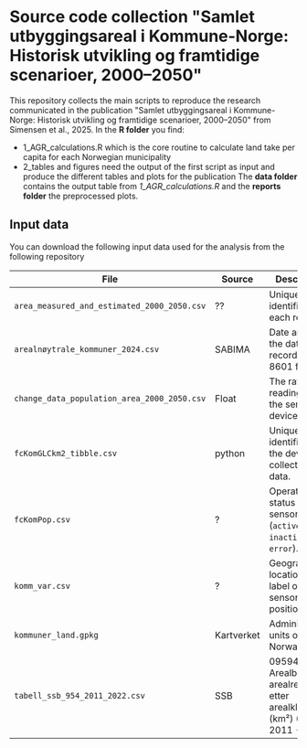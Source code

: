 # Source code collection "Samlet utbyggingsareal i Kommune-Norge: Historisk utvikling og framtidige scenarioer, 2000–2050"

This repository collects the main scripts to reproduce the research communicated in the publication "Samlet utbyggingsareal i Kommune-Norge: Historisk utvikling og framtidige scenarioer, 2000–2050" from Simensen et al., 2025. 
In the **R folder** you find:
* 1_AGR_calculations.R which is the core routine to calculate land take per capita for each Norwegian municipality
* 2_tables and figures need the output of the first script as input and produce the different tables and plots for the publication
The **data folder** contains the output table from *1_AGR_calculations.R* and the **reports folder** the preprocessed plots.

## Input data
You can download the following input data used for the analysis from the following repository


| File    | Source | Description                                                                 |
|------------------|------------|-----------------------------------------------------------------------------|
| `area_measured_and_estimated_2000_2050.csv`             | ??    | Unique identifier for each record.                                         |
| `arealnøytrale_kommuner_2024.csv`      | SABIMA   | Date and time the data was recorded (ISO 8601 format).                     |
| `change_data_population_area_2000_2050.csv`   | Float      | The raw reading from the sensor device.                                    |
| `fcKomGLCkm2_tibble.csv`      | python     | Unique identifier of the device collecting the data.                       |
| `fcKomPop.csv`         | ?     | Operational status of the sensor (`active`, `inactive`, or `error`).      |
| `komm_var.csv`       | ?     | Geographic location or label of the sensor’s position.                    |
| `kommuner_land.gpkg`       | Kartverket     | Administrative units of Norway                    |
| `tabell_ssb_954_2011_2022.csv`       | SSB     | 09594: Arealbruk og arealressurser, etter arealklasse (km²) (K) (B) 2011 - 2024                    |
